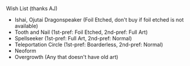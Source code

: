 Wish List (thanks AJ)
- Ishai, Ojutai Dragonspeaker (Foil Etched, don't buy if foil etched is not available)
- Tooth and Nail (1st-pref: Foil Etched, 2nd-pref: Full Art)
- Spellseeker (1st-pref: Full Art, 2nd-pref: Normal)
- Teleportation Circle (1st-pref: Boarderless, 2nd-pref: Normal)
- Neoform
- Overgrowth (Any that doesn't have old art)